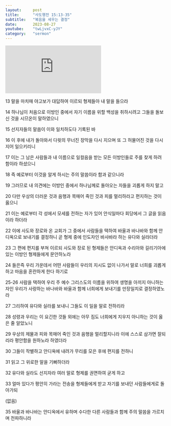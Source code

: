 ```yaml
---
layout:     post
title:      "사도행전 15:13-35"
subtitle:	"복음을 세우는 결정"
date:       2023-08-27
youtube:    "twLjvxC-yJY"
category:   "sermon"
---
```


<div class="youtube margin-large">
    <iframe src="https://www.youtube.com/embed/twLjvxC-yJY" title="YouTube video player" frameborder="0" allow="accelerometer; autoplay; clipboard-write; encrypted-media; gyroscope; picture-in-picture; web-share" allowfullscreen></iframe>
</div>

13 말을 마치매 야고보가 대답하여 이르되 형제들아 내 말을 들으라

14 하나님이 처음으로 이방인 중에서 자기 이름을 위할 백성을 취하시려고 그들을 돌보신 것을 시므온이 말하였으니

15 선지자들의 말씀이 이와 일치하도다 기록된 바  

16 이 후에 내가 돌아와서 다윗의 무너진 장막을 다시 지으며 또 그 허물어진 것을 다시 지어 일으키리니

17 이는 그 남은 사람들과 내 이름으로 일컬음을 받는 모든 이방인들로 주를 찾게 하려 함이라 하셨으니

18 즉 예로부터 이것을 알게 하시는 주의 말씀이라 함과 같으니라

19 그러므로 내 의견에는 이방인 중에서 하나님께로 돌아오는 자들을 괴롭게 하지 말고

20 다만 우상의 더러운 것과 음행과 목매어 죽인 것과 피를 멀리하라고 편지하는 것이 옳으니  

21 이는 예로부터 각 성에서 모세를 전하는 자가 있어 안식일마다 회당에서 그 글을 읽음이라 하더라

22 이에 사도와 장로와 온 교회가 그 중에서 사람들을 택하여 바울과 바나바와 함께 안디옥으로 보내기를 결정하니 곧 형제 중에 인도자인 바사바라 하는 유다와 실라더라

23 그 편에 편지를 부쳐 이르되 사도와 장로 된 형제들은 안디옥과 수리아와 길리기아에 있는 이방인 형제들에게 문안하노라

24 들은즉 우리 가운데서 어떤 사람들이 우리의 지시도 없이 나가서 말로 너희를 괴롭게 하고 마음을 혼란하게 한다 하기로

25-26 사람을 택하여 우리 주 예수 그리스도의 이름을 위하여 생명을 아끼지 아니하는 자인 우리가 사랑하는 바나바와 바울과 함께 너희에게 보내기를 만장일치로 결정하였노라

27 그리하여 유다와 실라를 보내니 그들도 이 일을 말로 전하리라

28 성령과 우리는 이 요긴한 것들 외에는 아무 짐도 너희에게 지우지 아니하는 것이 옳은 줄 알았노니

29 우상의 제물과 피와 목매어 죽인 것과 음행을 멀리할지니라 이에 스스로 삼가면 잘되리라 평안함을 원하노라 하였더라

30 그들이 작별하고 안디옥에 내려가 무리를 모은 후에 편지를 전하니  

31 읽고 그 위로한 말을 기뻐하더라

32 유다와 실라도 선지자라 여러 말로 형제를 권면하여 굳게 하고

33 얼마 있다가 평안히 가라는 전송을 형제들에게 받고 자기를 보내던 사람들에게로 돌아가되

(없음)

35 바울과 바나바는 안디옥에서 유하며 수다한 다른 사람들과 함께 주의 말씀을 가르치며 전파하니라